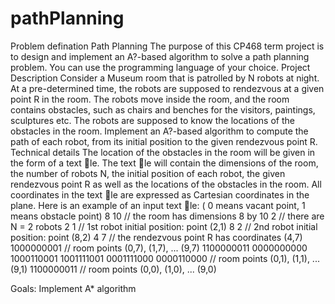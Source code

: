 # pathPlanning
Problem defination
Path Planning
The purpose of this CP468 term project is to design and implement an A?-based algorithm to solve a path
planning problem. You can use the programming language of your choice.
Project Description
Consider a Museum room that is patrolled by N robots at night. At a pre-determined time, the robots are
supposed to rendezvous at a given point R in the room. The robots move inside the room, and the room contains
obstacles, such as chairs and benches for the visitors, paintings, sculptures etc. The robots are supposed to
know the locations of the obstacles in the room.
Implement an A?-based algorithm to compute the path of each robot, from its initial position to the given
rendezvous point R.
Technical details
The location of the obstacles in the room will be given in the form of a text le. The text le will contain
the dimensions of the room, the number of robots N, the initial position of each robot, the given rendezvous
point R as well as the locations of the obstacles in the room. All coordinates in the text le are expressed as
Cartesian coordinates in the plane.
Here is an example of an input text le: ( 0 means vacant point, 1 means obstacle point)
8 10 // the room has dimensions 8 by 10
2 // there are N = 2 robots
2 1 // 1st robot initial position: point (2,1)
8 2 // 2nd robot initial position: point (8,2)
4 7 // the rendezvous point R has coordinates (4,7)
1000000001 // room points (0,7), (1,7), ... (9,7)
1100000011
0000000000
1000110001
1001111001
0001111000
0000110000 // room points (0,1), (1,1), ... (9,1)
1100000011 // room points (0,0), (1,0), ... (9,0)

Goals:
Implement A* algorithm
